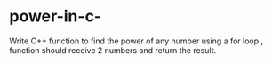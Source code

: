 # power-in-c-
Write C++ function to find the power of any number using a for loop , function should receive 2 numbers and return the result.

